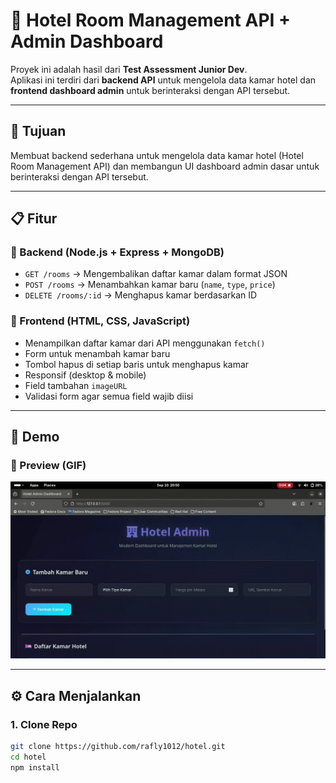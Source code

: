 # 🏨 Hotel Room Management API + Admin Dashboard

Proyek ini adalah hasil dari **Test Assessment Junior Dev**.  
Aplikasi ini terdiri dari **backend API** untuk mengelola data kamar hotel dan **frontend dashboard admin** untuk berinteraksi dengan API tersebut.

---

## 🎯 Tujuan
Membuat backend sederhana untuk mengelola data kamar hotel (Hotel Room Management API) dan membangun UI dashboard admin dasar untuk berinteraksi dengan API tersebut.

---

## 📋 Fitur

### 🔹 Backend (Node.js + Express + MongoDB)
- `GET /rooms` → Mengembalikan daftar kamar dalam format JSON  
- `POST /rooms` → Menambahkan kamar baru (`name`, `type`, `price`)  
- `DELETE /rooms/:id` → Menghapus kamar berdasarkan ID  

### 🔹 Frontend (HTML, CSS, JavaScript)
- Menampilkan daftar kamar dari API menggunakan `fetch()`  
- Form untuk menambah kamar baru  
- Tombol hapus di setiap baris untuk menghapus kamar  
- Responsif (desktop & mobile)  
- Field tambahan `imageURL`  
- Validasi form agar semua field wajib diisi  

---

## 🎥 Demo

### 🔹 Preview (GIF)
![Demo](assets/demo.gif)

---

## ⚙️ Cara Menjalankan

### 1. Clone Repo
```bash
git clone https://github.com/rafly1012/hotel.git
cd hotel
npm install
